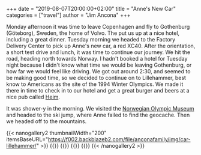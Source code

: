+++
date = "2019-08-07T20:00:00+02:00"
title = "Anne's New Car"
categories = ["travel"]
author = "Jim Ancona"
+++

Monday afternoon it was time to leave Copenhagen and fly to Gothenburg (Göteborg), Sweden, the home of Volvo. The put us up at a nice hotel, including a great dinner. Tuesday morning we headed to the Factory Delivery Center to pick up Anne's new car, a red XC40. After the orientation, a short test drive and lunch, it was time to continue our journey. We hit the road, heading north towards Norway. I hadn't booked a hotel for Tuesday night because I didn't know what time we would be leaving Gothenburg, or how far we would feel like driving. We got out around 2:30, and seemed to be making good time, so we decided to continue on to Lillehammer, best know to Americans as the site of the 1994 Winter Olympics. We made it there in time to check in to our hotel and get a great burger and beers at  a nice pub called [Heim](https://heim.no/lillehammer).

It was shower-y in the morning. We visited the [Norwegian Olympic Museum](https://eng.ol.museum.no/) and headed to the ski jump, where Anne failed to find the geocache. Then we headed off to the mountains.

{{< nanogallery2 thumbnailWidth="200" itemsBaseURL="https://f002.backblazeb2.com/file/anconafamily/img/car-lillehammer/" >}}
  {{<nanogallery2-img src="DSCF0244.jpg" thumb="thumbs/DSCF0244.jpg" caption="Anne's new car at the Volvo Factory Delivery Center." >}}
  {{<nanogallery2-img src="DSCF0254.jpg" thumb="thumbs/DSCF0254.jpg" caption="Ski jumps in Lillehammer." >}}
  {{<nanogallery2-img src="DSCF0262.jpg" thumb="thumbs/DSCF0262.jpg" caption="Lillehammer and Lake Mjøsa (Norway's largest lake) from the ski jump." >}}
  {{<nanogallery2-img src="DSCF0264.jpg" thumb="thumbs/DSCF0264.jpg" caption="Testing out the snowmaking gear." >}}
{{< /nanogallery2 >}} 
